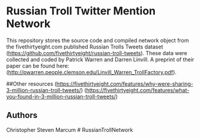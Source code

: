 # Russian Troll Twitter Mention Network
This repository stores the source code and compiled network object from the fivethirtyeight.com published Russian Trolls Tweets dataset (https://github.com/fivethirtyeight/russian-troll-tweets). These data were collected and coded by Patrick Warren and Darren Linvill. A preprint of their paper can be found here: (http://pwarren.people.clemson.edu/Linvill_Warren_TrollFactory.pdf). 

##Other resources
(https://fivethirtyeight.com/features/why-were-sharing-3-million-russian-troll-tweets/)
(https://fivethirtyeight.com/features/what-you-found-in-3-million-russian-troll-tweets/)

## Authors
Christopher Steven Marcum # RussianTrollNetwork
